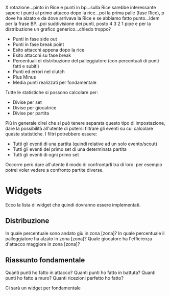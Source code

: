 X rotazione...pinto in Rice e punti in bp...sulla Rice sarebbe interessante sapere i punti al primo attacco dopo la rice...poi la prima palle (fase Rice), p dove ha alzato e da dove arrivava la Rice e se abbiamo fatto punto...idem per la frase BP...poi suddivisione dei punti, posto 4 3 2 1 pipe e per la distribuzione un grafico generico...chiedo troppo?

- Punti in fase side out
- Punti in fase break point
- Esito attacchi appena dopo la rice
- Esito attacchi su fase break
- Percentuali di distribuzione del palleggiatore (con percentuali di punti fatti e subiti)
- Punti ed errori nel clutch
- Plus Minus
- Media punti realizzati per fondamentale

Tutte le statistiche si possono calcolare per:

- Divise per set
- Divise per giocatrice
- Divise per partita

Più in generale direi che si può tenere separata questo tipo di impostazione, dare la possibilità all'utente di potersi filtrare gli eventi su cui calcolare queste statistiche. I filtri potrebbero essere:

- Tutti gli eventi di una partita (quindi relative ad un solo evento/scout)
- Tutti gli eventi del primo set di una determinata partita
- Tutti gli eventi di ogni primo set

Occorre però dare all'utente il modo di confrontarli tra di loro: per esempio potrei voler vedere a confronto partite diverse.

# Widgets

Ecco la lista di widget che quindi dovranno essere implementati.

## Distribuzione

In quale percentuale sono andato giù in zona [zona]?
In quale percentuale il palleggiatore ha alzato in zona [zona]?
Quale giocatore ha l'efficienza d'attacco maggiore in zona [zona]?

## Riassunto fondamentale

Quanti punti ho fatto in attacco?
Quanti punti ho fatto in battuta?
Quanti punti ho fatto a muro?
Quanti ricezioni perfetto ho fatto?

Ci sarà un widget per fondamentale
